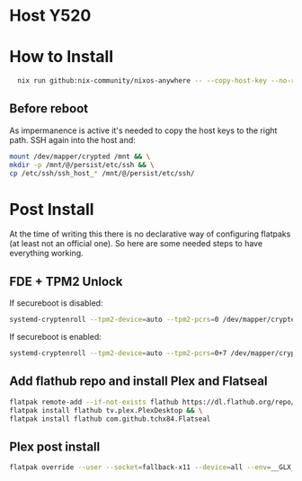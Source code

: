 # Host Y520

# How to Install
```bash
  nix run github:nix-community/nixos-anywhere -- --copy-host-key --no-reboot --flake github:javigomezo/nixos#y520 root@<target_host>
```
## Before reboot
As impermanence is active it's needed to copy the host keys to the right path. SSH again into the host and:

```bash
mount /dev/mapper/crypted /mnt && \
mkdir -p /mnt/@/persist/etc/ssh && \
cp /etc/ssh/ssh_host_* /mnt/@/persist/etc/ssh/
```

# Post Install

At the time of writing this there is no declarative way of configuring flatpaks (at least not an official one). So here are some needed steps to have everything working.

## FDE + TPM2 Unlock

If secureboot is disabled:

```bash
systemd-cryptenroll --tpm2-device=auto --tpm2-pcrs=0 /dev/mapper/crypted
```

If secureboot is enabled:

```bash
systemd-cryptenroll --tpm2-device=auto --tpm2-pcrs=0+7 /dev/mapper/crypted
```

## Add flathub repo and install Plex and Flatseal
```bash
flatpak remote-add --if-not-exists flathub https://dl.flathub.org/repo/flathub.flatpakrepo && \
flatpak install flathub tv.plex.PlexDesktop && \
flatpak install flathub com.github.tchx84.Flatseal
```

## Plex post install
```bash
flatpak override --user --socket=fallback-x11 --device=all --env=__GLX_VENDOR_LIBRARY_NAME=nvidia --env=__NV_PRIME_RENDER_OFFLOAD=1 --env=QT_QPA_PLATFORM=xcb --env=GBM_BACKEND=nvidia tv.plex.PlexDesktop
```
